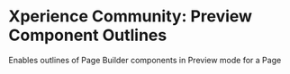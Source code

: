 # Xperience Community: Preview Component Outlines

Enables outlines of Page Builder components in Preview mode for a Page
